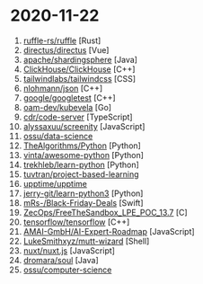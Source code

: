 # 2020-11-22

1. [ruffle-rs/ruffle](https://github.com/ruffle-rs/ruffle "A Flash Player emulator written in Rust") [Rust]
2. [directus/directus](https://github.com/directus/directus "Open-Source Data Platform — Directus wraps your new or existing SQL database with a realtime GraphQL+REST API for developers, and an intuitive admin app for non-technical users. 🐰") [Vue]
3. [apache/shardingsphere](https://github.com/apache/shardingsphere "Distributed database middleware") [Java]
4. [ClickHouse/ClickHouse](https://github.com/ClickHouse/ClickHouse "ClickHouse is a free analytics DBMS for big data") [C++]
5. [tailwindlabs/tailwindcss](https://github.com/tailwindlabs/tailwindcss "A utility-first CSS framework for rapid UI development.") [CSS]
6. [nlohmann/json](https://github.com/nlohmann/json "JSON for Modern C++") [C++]
7. [google/googletest](https://github.com/google/googletest "Googletest - Google Testing and Mocking Framework") [C++]
8. [oam-dev/kubevela](https://github.com/oam-dev/kubevela "An Easy-to-use yet Fully Extensible App Platform based on Kubernetes and Open Application Model.") [Go]
9. [cdr/code-server](https://github.com/cdr/code-server "VS Code in the browser") [TypeScript]
10. [alyssaxuu/screenity](https://github.com/alyssaxuu/screenity "The most powerful screen recorder & annotation tool for Chrome 🎥") [JavaScript]
11. [ossu/data-science](https://github.com/ossu/data-science "📊 Path to a free self-taught education in Data Science!") 
12. [TheAlgorithms/Python](https://github.com/TheAlgorithms/Python "All Algorithms implemented in Python") [Python]
13. [vinta/awesome-python](https://github.com/vinta/awesome-python "A curated list of awesome Python frameworks, libraries, software and resources") [Python]
14. [trekhleb/learn-python](https://github.com/trekhleb/learn-python "📚 Playground and cheatsheet for learning Python. Collection of Python scripts that are split by topics and contain code examples with explanations.") [Python]
15. [tuvtran/project-based-learning](https://github.com/tuvtran/project-based-learning "Curated list of project-based tutorials") 
16. [upptime/upptime](https://github.com/upptime/upptime "⬆️ Uptime monitor and status page powered by GitHub") 
17. [jerry-git/learn-python3](https://github.com/jerry-git/learn-python3 "Jupyter notebooks for teaching/learning Python 3") [Python]
18. [mRs-/Black-Friday-Deals](https://github.com/mRs-/Black-Friday-Deals "Black Friday Deals for macOS / iOS Software & Books") [Swift]
19. [ZecOps/FreeTheSandbox_LPE_POC_13.7](https://github.com/ZecOps/FreeTheSandbox_LPE_POC_13.7 "Jailbreak for iOS 13.7 and earlier") [C]
20. [tensorflow/tensorflow](https://github.com/tensorflow/tensorflow "An Open Source Machine Learning Framework for Everyone") [C++]
21. [AMAI-GmbH/AI-Expert-Roadmap](https://github.com/AMAI-GmbH/AI-Expert-Roadmap "Roadmap to becoming an Artificial Intelligence Expert in 2020") [JavaScript]
22. [LukeSmithxyz/mutt-wizard](https://github.com/LukeSmithxyz/mutt-wizard "A system for automatically configuring mutt and isync with a simple interface and safe passwords") [Shell]
23. [nuxt/nuxt.js](https://github.com/nuxt/nuxt.js "The Intuitive Vue Framework") [JavaScript]
24. [dromara/soul](https://github.com/dromara/soul "High-Performance Java API Gateway") [Java]
25. [ossu/computer-science](https://github.com/ossu/computer-science "🎓 Path to a free self-taught education in Computer Science!") 
